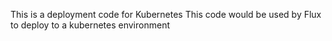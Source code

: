 This is a deployment code for Kubernetes
This code would be used by Flux to deploy to a kubernetes environment
